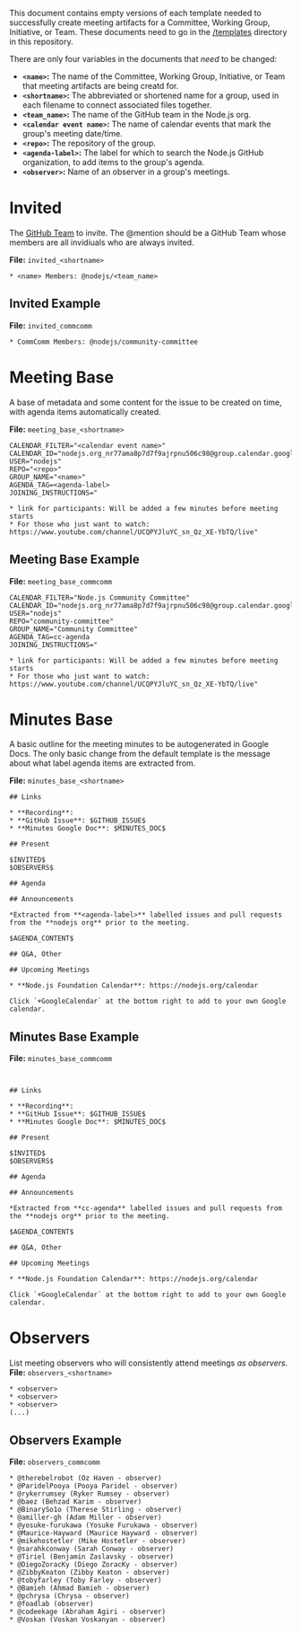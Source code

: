 This document contains empty versions of each template needed to successfully create meeting artifacts for a Committee, Working Group, Initiative, or Team. These documents need to go in the [/templates](./templates) directory in this repository.

There are only four variables in the documents that _need_ to be changed:

- **`<name>`:** The name of the Committee, Working Group, Initiative, or Team that meeting artifacts are being creatd for.
- **`<shortname>`:** The abbreviated or shortened name for a group, used in each filename to connect associated files together.
- **`<team_name>`:** The name of the GitHub team in the Node.js org.
- **`<calendar event name>`:** The name of calendar events that mark the group's meeting date/time.
- **`<repo>`:** The repository of the group.
- **`<agenda-label>`:** The label for which to search the Node.js GitHub organization, to add items to the group's agenda.
- **`<observer>`:** Name of an observer in a group's meetings.

# Invited
The [GitHub Team](https://help.github.com/articles/about-teams/) to invite. The @mention should be a GitHub Team whose members are all invidiuals who are always invited.

**File:** `invited_<shortname>`
```
* <name> Members: @nodejs/<team_name>
```

## Invited Example
**File:** `invited_commcomm`
```
* CommComm Members: @nodejs/community-committee
```

# Meeting Base
A base of metadata and some content for the issue to be created on time, with agenda items automatically created.

**File:** `meeting_base_<shortname>`
```
CALENDAR_FILTER="<calendar event name>"
CALENDAR_ID="nodejs.org_nr77ama8p7d7f9ajrpnu506c98@group.calendar.google.com"
USER="nodejs"
REPO="<repo>"
GROUP_NAME="<name>"
AGENDA_TAG=<agenda-label>
JOINING_INSTRUCTIONS="

* link for participants: Will be added a few minutes before meeting starts
* For those who just want to watch: https://www.youtube.com/channel/UCQPYJluYC_sn_Qz_XE-YbTQ/live"
```

## Meeting Base Example
**File:** `meeting_base_commcomm`
```
CALENDAR_FILTER="Node.js Community Committee"
CALENDAR_ID="nodejs.org_nr77ama8p7d7f9ajrpnu506c98@group.calendar.google.com"
USER="nodejs"
REPO="community-committee"
GROUP_NAME="Community Committee"
AGENDA_TAG=cc-agenda
JOINING_INSTRUCTIONS="

* link for participants: Will be added a few minutes before meeting starts
* For those who just want to watch: https://www.youtube.com/channel/UCQPYJluYC_sn_Qz_XE-YbTQ/live"
```

# Minutes Base
A basic outline for the meeting minutes to be autogenerated in Google Docs. The only basic change from the default template is the message about what label agenda items are extracted from.

**File:** `minutes_base_<shortname>`
```
## Links

* **Recording**:
* **GitHub Issue**: $GITHUB_ISSUE$
* **Minutes Google Doc**: $MINUTES_DOC$

## Present

$INVITED$
$OBSERVERS$

## Agenda

## Announcements

*Extracted from **<agenda-label>** labelled issues and pull requests from the **nodejs org** prior to the meeting.

$AGENDA_CONTENT$

## Q&A, Other

## Upcoming Meetings

* **Node.js Foundation Calendar**: https://nodejs.org/calendar

Click `+GoogleCalendar` at the bottom right to add to your own Google calendar.

```

## Minutes Base Example
**File:** `minutes_base_commcomm`
```


## Links

* **Recording**:
* **GitHub Issue**: $GITHUB_ISSUE$
* **Minutes Google Doc**: $MINUTES_DOC$

## Present

$INVITED$
$OBSERVERS$

## Agenda

## Announcements

*Extracted from **cc-agenda** labelled issues and pull requests from the **nodejs org** prior to the meeting.

$AGENDA_CONTENT$

## Q&A, Other

## Upcoming Meetings

* **Node.js Foundation Calendar**: https://nodejs.org/calendar

Click `+GoogleCalendar` at the bottom right to add to your own Google calendar.
```

# Observers
List meeting observers who will consistently attend meetings _as observers_.
**File:** `observers_<shortname>`
```
* <observer>
* <observer>
* <observer>
(...)
```

## Observers Example
**File:** `observers_commcomm`
```
* @therebelrobot (Oz Haven - observer)
* @ParidelPooya (Pooya Paridel - observer)
* @rykerrumsey (Ryker Rumsey - observer)
* @baez (Behzad Karim - observer)
* @BinarySo1o (Therese Stirling - observer)
* @amiller-gh (Adam Miller - observer)
* @yosuke-furukawa (Yosuke Furukawa - observer)
* @Maurice-Hayward (Maurice Hayward - observer)
* @mikehostetler (Mike Hostetler - observer)
* @sarahkconway (Sarah Conway - observer)
* @Tiriel (Benjamin Zaslavsky - observer)
* @DiegoZoracKy (Diego ZoracKy - observer)
* @ZibbyKeaton (Zibby Keaton - observer)
* @tobyfarley (Toby Farley - observer)
* @Bamieh (Ahmad Bamieh - observer)
* @pchrysa (Chrysa - observer)
* @foadlab (observer)
* @codeekage (Abraham Agiri - observer)
* @Voskan (Voskan Voskanyan - observer)
```
